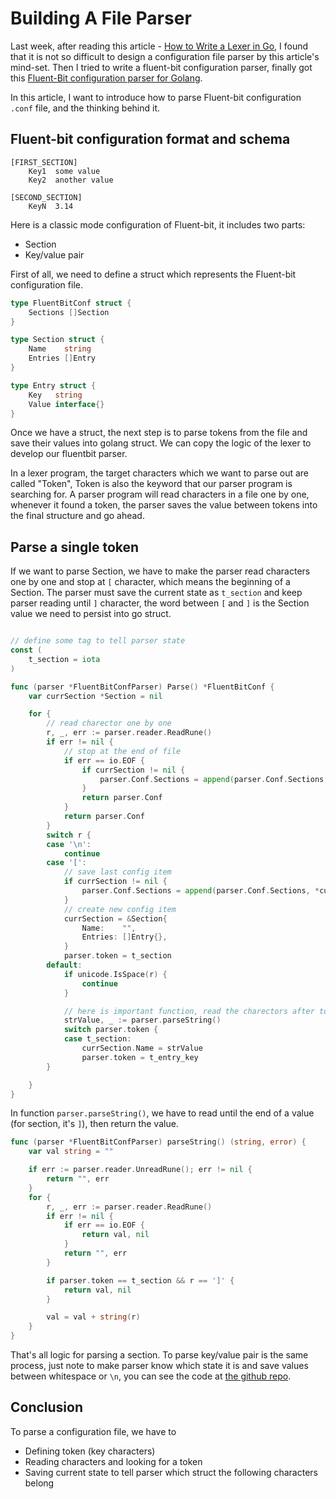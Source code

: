 # Building A File Parser


Last week, after reading this article - [How to Write a Lexer in Go](https://www.aaronraff.dev/blog/how-to-write-a-lexer-in-go), I found that it is not so difficult to design a configuration file parser by this article's mind-set. Then I tried to write a fluent-bit configuration parser, finally got this [Fluent-Bit configuration parser for Golang](https://github.com/stevedsun/go-fluentbit-conf-parser).

In this article, I want to introduce how to parse Fluent-bit configuration `.conf` file, and the thinking behind it.

## Fluent-bit configuration format and schema

```
[FIRST_SECTION]
    Key1  some value
    Key2  another value

[SECOND_SECTION]
    KeyN  3.14
```

Here is a classic mode configuration of Fluent-bit, it includes two parts:

- Section
- Key/value pair

First of all, we need to define a struct which represents the Fluent-bit configuration file.

```go
type FluentBitConf struct {
	Sections []Section
}

type Section struct {
	Name    string
	Entries []Entry
}

type Entry struct {
	Key   string
	Value interface{}
}
```

Once we have a struct, the next step is to parse tokens from the file and save their values into golang struct. We can copy the logic of the lexer to develop our fluentbit parser.

In a lexer program, the target characters which we want to parse out are called "Token", Token is also the keyword that our parser program is searching for. A parser program will read characters in a file one by one, whenever it found a token, the parser saves the value between tokens into the final structure and go ahead.

## Parse a single token

If we want to parse Section, we have to make the parser read characters one by one and stop at `[` character, which means the beginning of a Section. The parser must save the current state as `t_section` and keep parser reading until `]` character, the word between `[` and `]` is the Section value we need to persist into go struct.

```go

// define some tag to tell parser state
const (
	t_section = iota
)

func (parser *FluentBitConfParser) Parse() *FluentBitConf {
	var currSection *Section = nil

	for {
        // read charector one by one
		r, _, err := parser.reader.ReadRune()
		if err != nil {
            // stop at the end of file
			if err == io.EOF {
				if currSection != nil {
					parser.Conf.Sections = append(parser.Conf.Sections, *currSection)
				}
				return parser.Conf
			}
			return parser.Conf
		}
		switch r {
		case '\n':
			continue
		case '[':
			// save last config item
			if currSection != nil {
				parser.Conf.Sections = append(parser.Conf.Sections, *currSection)
			}
			// create new config item
			currSection = &Section{
				Name:    "",
				Entries: []Entry{},
			}
			parser.token = t_section
		default:
			if unicode.IsSpace(r) {
				continue
			}

            // here is important function, read the charectors after token-chareactor and save them into struct
			strValue, _ := parser.parseString()
			switch parser.token {
			case t_section:
				currSection.Name = strValue
				parser.token = t_entry_key
		}

	}
}
```

In function `parser.parseString()`, we have to read until the end of a value (for section, it's `]`), then return the value.

```go
func (parser *FluentBitConfParser) parseString() (string, error) {
	var val string = ""

	if err := parser.reader.UnreadRune(); err != nil {
		return "", err
	}
	for {
		r, _, err := parser.reader.ReadRune()
		if err != nil {
			if err == io.EOF {
				return val, nil
			}
			return "", err
		}

		if parser.token == t_section && r == ']' {
			return val, nil
		}

		val = val + string(r)
	}
}
```

That's all logic for parsing a section. To parse key/value pair is the same process, just note to make parser know which state it is and save values between whitespace or `\n`, you can see the code at [the github repo](https://github.com/stevedsun/go-fluentbit-conf-parser/blob/master/parser.go).

## Conclusion

To parse a configuration file, we have to

- Defining token (key characters)
- Reading characters and looking for a token
- Saving current state to tell parser which struct the following characters belong

